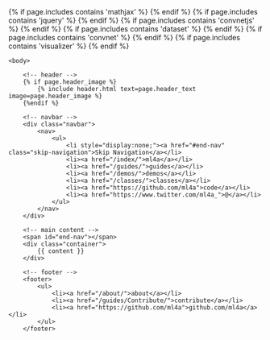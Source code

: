 <!DOCTYPE html>
<html>
	<head>
		<meta charset="utf-8">
		<title>{{ page.title }}</title>
		<link rel="stylesheet" type="text/css" href="/css/main.css">
		<link rel="icon" href="/images/favicon.png">	
	{% if page.includes contains 'mathjax' %}
		<script type="text/x-mathjax-config">
		MathJax.Hub.Config({
  			CommonHTML: {scale: 100},
  			jax: ["input/TeX","output/HTML-CSS"],
  			tex2jax: {inlineMath: [["$","$"],["\\(","\\)"]]}
		});
		</script>
		<script type="text/javascript" async src="https://cdn.mathjax.org/mathjax/latest/MathJax.js?config=TeX-MML-AM_CHTML">
		</script>
	{% endif %}
	{% if page.includes contains 'jquery' %}
		<script src="/demos/libraries/jquery-1.8.3.min.js"></script>
	{% endif %}
	{% if page.includes contains 'convnetjs' %}
		<script src="/demos/libraries/convnet.js" type="text/javascript"></script>
		<script src="/demos/libraries/util.js" type="text/javascript"></script>
	{% endif %}
	{% if page.includes contains 'dataset' %}
		<script src="/demos/src/dataset.js" type="text/javascript"></script>
	{% endif %}
	{% if page.includes contains 'convnet' %}
		<script src="/demos/src/convnet.js" type="text/javascript"></script>
	{% endif %}
	{% if page.includes contains 'visualizer' %}
		<script src="/demos/src/visualizer.js" type="text/javascript"></script>
	{% endif %}
	</head>

	<body>

		<!-- header -->
		{% if page.header_image %}
			{% include header.html text=page.header_text image=page.header_image %} 
		{%endif %}
		
		<!-- navbar -->
		<div class="navbar">
			<nav>
	    		<ul>
					<li style="display:none;"><a href="#end-nav" class="skip-navigation">Skip Navigation</a></li>
	        		<li><a href="/index/">ml4a</a></li>
		        	<li><a href="/guides/">guides</a></li>
		        	<li><a href="/demos/">demos</a></li>
		        	<li><a href="/classes/">classes</a></li>
		        	<li><a href="https://github.com/ml4a">code</a></li>
		        	<li><a href="https://www.twitter.com/ml4a_">@</a></li>
	    		</ul>
			</nav>
		</div>

		<!-- main content -->
		<span id="end-nav"></span>
		<div class="container">
			{{ content }}
		</div>
		
		<!-- footer -->
		<footer>
    		<ul>
        		<li><a href="/about/">about</a></li>
        		<li><a href="/guides/Contribute/">contribute</a></li>
        		<li><a href="https://github.com/ml4a">github.com/ml4a</a></li>
			</ul>
		</footer>

<!--
		<script>
		  (function(i,s,o,g,r,a,m){i['GoogleAnalyticsObject']=r;i[r]=i[r]||function(){
		  (i[r].q=i[r].q||[]).push(arguments)},i[r].l=1*new Date();a=s.createElement(o),
		  m=s.getElementsByTagName(o)[0];a.async=1;a.src=g;m.parentNode.insertBefore(a,m)
		  })(window,document,'script','https://www.google-analytics.com/analytics.js','ga');

		  ga('create', 'UA-90023713-1', 'auto');
		  ga('send', 'pageview');
		</script>
-->

</script>
	</body>
</html>